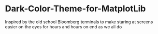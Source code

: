 # Dark-Color-Theme-for-MatplotLib
Inspired by the old school Bloomberg terminals to make staring at screens easier on the eyes for hours and hours on end as we all do
